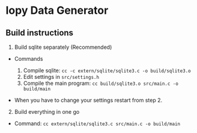 # Iopy Data Generator


## Build instructions


1. Build sqlite separately (Recommended)

- Commands
    1. Compile sqlite: `cc -c extern/sqlite/sqlite3.c -o build/sqlite3.o`
    2. Edit settings in `src/settings.h`
    3. Compile the main program: `cc build/sqlite3.o src/main.c -o build/main`

- When you have to change your settings restart from step 2.


2. Build everything in one go

- Command: `cc extern/sqlite/sqlite3.c src/main.c -o build/main`
